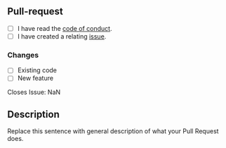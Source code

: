 [code_of_conduct]: https://github.com/RealYusufIsmail/Discord-Bot-in-Typescript/blob/master/.github/CODE_OF_CONDUCT.md
[new_issue]: https://github.com/RealYusufIsmail/Discord-Bot-in-Typescript/issues/new/choose

## Pull-request

- [ ] I have read the [code of conduct][code_of_conduct].
- [ ] I have created a relating [issue][new_issue].

### Changes

- [ ] Existing code
- [ ] New feature

<!--
While an issue isn't required, this is preferred for most changes.
It helps make it maintainable for us, and will save you from possibly recoding everything :p
If there's no relating issue, keep it NaN
-->

Closes Issue: NaN

## Description

Replace this sentence with general description of what your Pull Request does.
